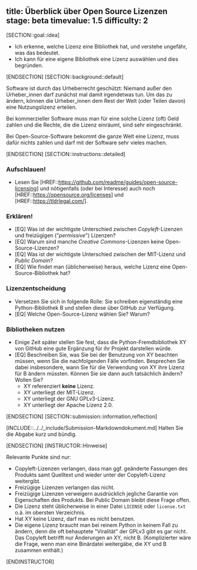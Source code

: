 title: Überblick über Open Source Lizenzen
stage: beta
timevalue: 1.5
difficulty: 2
---
[SECTION::goal::idea]

- Ich erkenne, welche Lizenz eine Bibliothek hat, und verstehe ungefähr, was das bedeutet.
- Ich kann für eine eigene Bibliothek eine Lizenz auswählen und dies begründen.

[ENDSECTION]
[SECTION::background::default]

Software ist durch das Urheberrecht geschützt:
Niemand außer den Urheber_innen darf zunächst mal damit irgendetwas tun.
Um das zu ändern, können die Urheber_innen dem Rest der Welt (oder Teilen davon)
eine Nutzungslizenz erteilen.

Bei kommerzieller Software muss man für eine solche Lizenz (oft) Geld zahlen
und die Rechte, die die Lizenz einräumt, sind sehr eingeschränkt.

Bei Open-Source-Software bekommt die ganze Welt eine Lizenz, muss dafür nichts zahlen
und darf mit der Software sehr vieles machen.

[ENDSECTION]
[SECTION::instructions::detailed]

### Aufschlauen!

- Lesen Sie [HREF::https://github.com/readme/guides/open-source-licensing]
  und nötigenfalls (oder bei Interesse) auch noch
  [HREF::https://opensource.org/licenses] und
  [HREF::https://tldrlegal.com/].


### Erklären!

- [EQ] Was ist der wichtigste Unterschied zwischen _Copyleft_-Lizenzen und 
  freizügigen ("_permissive_") Lizenzen? 
- [EQ] Warum sind manche _Creative Commons_-Lizenzen keine Open-Source-Lizenzen?
- [EQ] Was ist der wichtigste Unterschied zwischen der MIT-Lizenz und _Public Domain_?
- [EQ] Wie findet man (üblicherweise) heraus, welche Lizenz eine Open-Source-Bibliothek hat?

### Lizenzentscheidung

- Versetzen Sie sich in folgende Rolle:
  Sie schreiben eigenständig eine Python-Bibliothek B und stellen diese über GitHub zur Verfügung. 
- [EQ] Welche Open-Source-Lizenz wählen Sie? Warum? 


### Bibliotheken nutzen

- Einige Zeit später stellen Sie fest, dass die Python-Fremdbibliothek XY von GitHub eine gute Ergänzung
  für ihr Projekt darstellen würde.
- [EQ] Beschreiben Sie, was Sie bei der Benutzung von XY beachten müssen, wenn Sie die
  nachfolgenden Fälle vorfinden.
  Besprechen Sie dabei insbesondere, wann Sie für die Verwendung von XY ihre Lizenz für B ändern müssten.
  Können Sie sie dann auch tatsächlich ändern? Wollen Sie?
    - XY referenziert **keine** Lizenz.
    - XY unterliegt der MIT-Lizenz.
    - XY unterliegt der GNU GPLv3-Lizenz.
    - XY unterliegt der Apache Lizenz 2.0.

[ENDSECTION]
[SECTION::submission::information,reflection]

[INCLUDE::../../_include/Submission-Markdowndokument.md]
Halten Sie die Abgabe kurz und bündig.

[ENDSECTION]
[INSTRUCTOR::Hinweise]

Relevante Punkte sind nur:

- Copyleft-Lizenzen verlangen, dass man ggf. geänderte Fassungen des Produkts samt Quelltext
  und wieder unter der Copyleft-Lizenz weitergibt.
- Freizügige Lizenzen verlangen das nicht.
- Freizügige Lizenzen verweigern ausdrücklich jegliche Garantie von Eigenschaften des Produkts.
  Bei Public Domain bleibt diese Frage offen.
- Die Lizenz steht üblicherweise in einer Datei `LICENSE` oder `license.txt` o.ä. im 
  obersten Verzeichnis.
- Hat XY keine Lizenz, darf man es nicht benutzen.
- Die eigene Lizenz braucht man bei reinem Python in keinem Fall zu ändern,
  denn die oft behauptete "Viralität" der GPLv3 gibt es gar nicht.
  Das Copyleft betrifft nur Änderungen an XY, nicht B.
  (Komplizierter wäre die Frage, wenn man eine Binärdatei weitergäbe, die XY und B zusammen enthält.)

[ENDINSTRUCTOR]